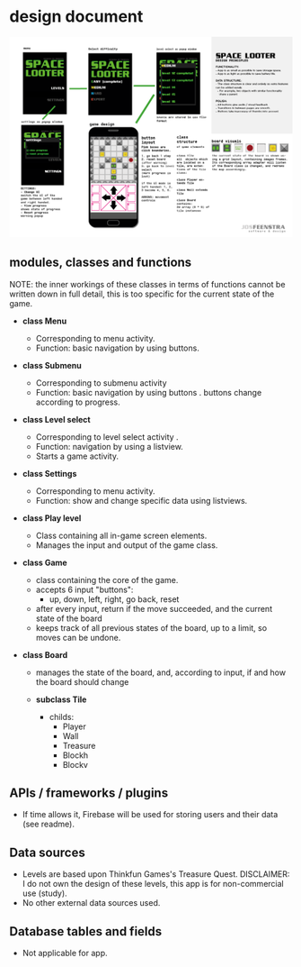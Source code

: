 # design document 

![design document](https://raw.githubusercontent.com/josfeenstra/Space-Looter/master/doc/documentation/design%20document.png)

## modules, classes and functions
NOTE: the inner workings of these classes in terms of functions cannot be written down in full detail, this is too specific for the current state of the game.

- **class Menu** 
  - Corresponding to menu activity.
  - Function: basic navigation by using buttons.
  
- **class Submenu** 
  - Corresponding to submenu activity 
  - Function: basic navigation by using buttons .
            buttons change according to progress.
            
- **class Level select** 
  - Corresponding to level select activity .
  - Function: navigation by using a listview.
  - Starts a game activity.
            
- **class Settings** 
  - Corresponding to menu activity.
  - Function: show and change specific data using listviews.
  
- **class Play level**
  - Class containing all in-game screen elements.  
  - Manages the input and output of the game class.

- **class Game**
  - class containing the core of the game.
  - accepts 6 input "buttons": 
    - up, down, left, right, go back, reset 
  - after every input, return if the move succeeded, and the current state of the board 
  - keeps track of all previous states of the board, up to a limit, so moves can be undone. 

- **class Board**
    - manages the state of the board, and, according to input, if and how the board should change 
     
    - **subclass Tile** 
      - childs:
        - Player
        - Wall
        - Treasure
        - Blockh
        - Blockv

## APIs / frameworks / plugins
- If time allows it, Firebase will be used for storing users and their data (see readme).

## Data sources 
- Levels are based upon Thinkfun Games's Treasure Quest. 
  DISCLAIMER: I do not own the design of these levels, this app is for non-commercial use (study).
- No other external data sources used.  

## Database tables and fields 
- Not applicable for app. 
